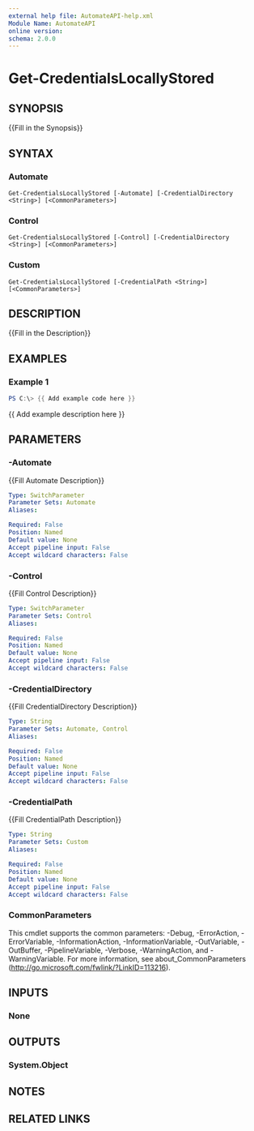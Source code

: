 ```yaml
---
external help file: AutomateAPI-help.xml
Module Name: AutomateAPI
online version:
schema: 2.0.0
---
```


# Get-CredentialsLocallyStored

## SYNOPSIS
{{Fill in the Synopsis}}

## SYNTAX

### Automate
```
Get-CredentialsLocallyStored [-Automate] [-CredentialDirectory <String>] [<CommonParameters>]
```

### Control
```
Get-CredentialsLocallyStored [-Control] [-CredentialDirectory <String>] [<CommonParameters>]
```

### Custom
```
Get-CredentialsLocallyStored [-CredentialPath <String>] [<CommonParameters>]
```

## DESCRIPTION
{{Fill in the Description}}

## EXAMPLES

### Example 1
```powershell
PS C:\> {{ Add example code here }}
```

{{ Add example description here }}

## PARAMETERS

### -Automate
{{Fill Automate Description}}

```yaml
Type: SwitchParameter
Parameter Sets: Automate
Aliases:

Required: False
Position: Named
Default value: None
Accept pipeline input: False
Accept wildcard characters: False
```

### -Control
{{Fill Control Description}}

```yaml
Type: SwitchParameter
Parameter Sets: Control
Aliases:

Required: False
Position: Named
Default value: None
Accept pipeline input: False
Accept wildcard characters: False
```

### -CredentialDirectory
{{Fill CredentialDirectory Description}}

```yaml
Type: String
Parameter Sets: Automate, Control
Aliases:

Required: False
Position: Named
Default value: None
Accept pipeline input: False
Accept wildcard characters: False
```

### -CredentialPath
{{Fill CredentialPath Description}}

```yaml
Type: String
Parameter Sets: Custom
Aliases:

Required: False
Position: Named
Default value: None
Accept pipeline input: False
Accept wildcard characters: False
```

### CommonParameters
This cmdlet supports the common parameters: -Debug, -ErrorAction, -ErrorVariable, -InformationAction, -InformationVariable, -OutVariable, -OutBuffer, -PipelineVariable, -Verbose, -WarningAction, and -WarningVariable.
For more information, see about_CommonParameters (http://go.microsoft.com/fwlink/?LinkID=113216).

## INPUTS

### None

## OUTPUTS

### System.Object
## NOTES

## RELATED LINKS
